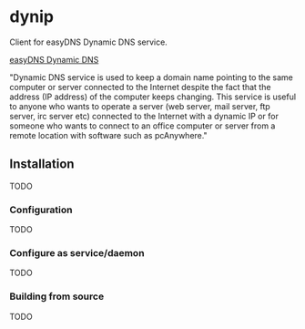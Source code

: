 # dynip

Client for easyDNS Dynamic DNS service.

[easyDNS Dynamic DNS](https://fusion.easydns.com/index.php?/Knowledgebase/Article/View/102/0/dynamic-dns "Knowledgebase")

"Dynamic DNS service is used to keep a domain name pointing to the same computer or server connected to the Internet despite the fact that the address (IP address) of the computer keeps changing. This service is useful to anyone who wants to operate a server (web server, mail server, ftp server, irc server etc) connected to the Internet with a dynamic IP or for someone who wants to connect to an office computer or server from a remote location with software such as pcAnywhere."

## Installation
TODO

### Configuration
TODO

### Configure as service/daemon
TODO

### Building from source
TODO
